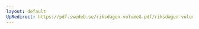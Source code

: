 ```yaml
---
layout: default
UpRedirect: https://pdf.swedeb.se/riksdagen-volumeG-pdf/riksdagen-volumeG-pdf/data/197879/reg_197879__reg_01/reg_197879__reg_01_0158.pdf
---
```

